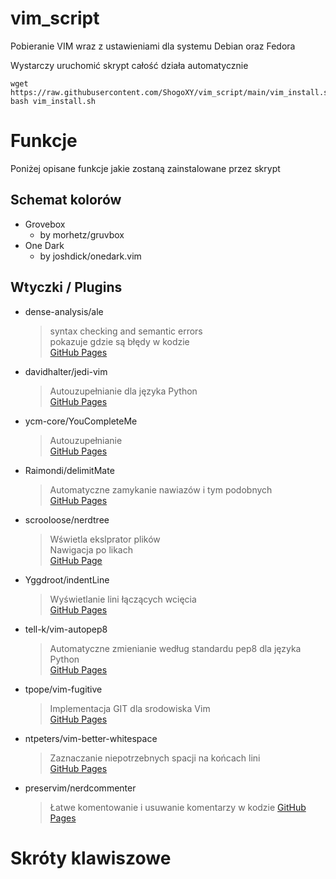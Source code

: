 # vim_script

Pobieranie VIM wraz z ustawieniami dla systemu Debian oraz Fedora  

Wystarczy uruchomić skrypt całość działa automatycznie


```
wget https://raw.githubusercontent.com/ShogoXY/vim_script/main/vim_install.sh
bash vim_install.sh
```


# Funkcje
Poniżej opisane funkcje jakie zostaną zainstalowane przez skrypt

## Schemat kolorów 
* Grovebox
  * by morhetz/gruvbox
* One Dark
  * by joshdick/onedark.vim

## Wtyczki / Plugins
* dense-analysis/ale  
  > syntax checking and semantic errors  
  > pokazuje gdzie są błędy w kodzie  
  > [GitHub Pages](https://github.com/dense-analysis/ale)
* davidhalter/jedi-vim
  > Autouzupełnianie dla języka Python  
  > [GitHub Pages](https://github.com/davidhalter/jedi-vim)
* ycm-core/YouCompleteMe
  > Autouzupełnianie   
  > [GitHub Pages](https://github.com/ycm-core/YouCompleteMe)
* Raimondi/delimitMate
  > Automatyczne zamykanie nawiazów i tym podobnych  
  > [GitHub Pages](https://github.com/Raimondi/delimitMate)
* scrooloose/nerdtree
  > Wświetla ekslprator plików   
  > Nawigacja po likach  
  > [GitHub Page](https://github.com/preservim/nerdtree)
* Yggdroot/indentLine
  > Wyświetlanie lini łączących wcięcia  
  > [GitHub Pages](https://github.com/Yggdroot/indentLine)
* tell-k/vim-autopep8
  > Automatyczne zmienianie według standardu pep8 dla języka Python  
  > [GitHub Pages](https://github.com/tell-k/vim-autopep8)
* tpope/vim-fugitive
  > Implementacja GIT dla srodowiska Vim  
  > [GitHub Pages](https://github.com/tpope/vim-fugitive)
* ntpeters/vim-better-whitespace
  > Zaznaczanie niepotrzebnych spacji na końcach lini  
  > [GitHub Pages](https://github.com/ntpeters/vim-better-whitespace)
* preservim/nerdcommenter
  > Łatwe komentowanie i usuwanie komentarzy w kodzie
  > [GitHub Pages](https://github.com/preservim/nerdcommenter)

# Skróty klawiszowe
